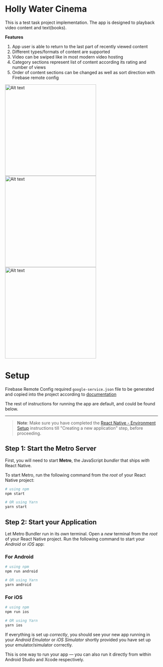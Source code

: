 # Holly Water Cinema

This is a test task project implementation.
The app is designed to playback video content and text(books).

**Features**
<ol>
  <li>App user is able to return to the last part of recently viewed content</li>
  <li>Different types/formats of content are supported</li>
  <li>Video can be swiped like in most modern video hosting</li>
  <li>Category sections represent list of content according its rating and number of views</li>
  <li>Order of content sections can be changed as well as sort direction with Firebase remote config</li>
</ol>

<img height="300" title="a title" alt="Alt text" src="https://github.com/demidovpeter/HollyWaterCinema/assets/34139107/cc216979-79bf-497c-b636-91c453498baf">
<img height="300" title="a title" alt="Alt text" src="https://github.com/demidovpeter/HollyWaterCinema/assets/34139107/e8767b8c-83bb-4554-a09d-34f49dcbe9a0">
<img height="300" title="a title" alt="Alt text" src="https://github.com/demidovpeter/HollyWaterCinema/assets/34139107/76652137-2a26-4e52-8f74-6b048bedf7eb">

# Setup

Firebase Remote Config required `google-service.json` file to be generated and copied into the project 
according to [documentation](https://rnfirebase.io/#generating-android-credentials)

The rest of instructions for running the app are default, and could be found below.
_________________

>**Note**: Make sure you have completed the [React Native - Environment Setup](https://reactnative.dev/docs/environment-setup) instructions till "Creating a new application" step, before proceeding.

## Step 1: Start the Metro Server

First, you will need to start **Metro**, the JavaScript _bundler_ that ships _with_ React Native.

To start Metro, run the following command from the _root_ of your React Native project:

```bash
# using npm
npm start

# OR using Yarn
yarn start
```

## Step 2: Start your Application

Let Metro Bundler run in its _own_ terminal. Open a _new_ terminal from the _root_ of your React Native project. Run the following command to start your _Android_ or _iOS_ app:

### For Android

```bash
# using npm
npm run android

# OR using Yarn
yarn android
```

### For iOS

```bash
# using npm
npm run ios

# OR using Yarn
yarn ios
```

If everything is set up _correctly_, you should see your new app running in your _Android Emulator_ or _iOS Simulator_ shortly provided you have set up your emulator/simulator correctly.

This is one way to run your app — you can also run it directly from within Android Studio and Xcode respectively.